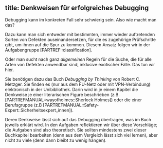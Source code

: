 title: Denkweisen für erfolgreiches Debugging
---
Debugging kann im konkreten Fall sehr schwierig sein.
Also wie macht man das?

Dazu kann man sich entweder mit bestimmten, immer wieder auftretenden Sorten von Defekten
auseinandersetzen, für die es zugehörige Prüfschritte gibt, um ihnen auf die Spur zu kommen.
Diesem Ansatz folgen wir in der Aufgabengruppe [PARTREF::classification].

Oder man sucht nach ganz _allgemeinen_ Regeln für die Suche, die für alle Arten von Defekten
anwendbar sind, inklusive exotischer Fälle.
Das tun wir hier.

Sie benötigen dazu das Buch _Debugging by Thinking_ von Robert C. Metzger.
<replacement id="mindset_howtoget_metzgerbook">Sie finden es 
(nur aus dem FU-Netz oder mit VPN-Verbindung) elektronisch in der Unibibliothek.</replacement>
Darin wird in je einem Kapitel die Denkweise je einer literarischen Figure beschrieben
(z.B. [PARTREFMANUAL::wayofholmes::Sherlock Holmes])
oder die einer Berufsgruppe (z.B [PARTREFMANUAL::Safety-Expert::Sicherheitsexpert_innen]).

Deren Denkweise lässt sich auf das Debugging übertragen, was im Buch jeweils erklärt wird.
In den Aufgaben reflektieren wir über diese Vorschläge; die Aufgaben sind also theoretisch.
Sie sollten mindestens zwei dieser Buchkapitel bearbeiten (denn aus dem Vergleich lässt sich
viel lernen), aber nicht zu viele (denn dann bleibt zu wenig hängen).
